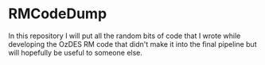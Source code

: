 # RMCodeDump
In this repository I will put all the random bits of code that I wrote while developing the OzDES RM code that didn't make it into the final pipeline but will hopefully be useful to someone else.
